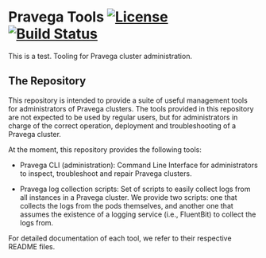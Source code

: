 # Pravega Tools [![License](https://img.shields.io/badge/License-Apache%202.0-blue.svg)](https://opensource.org/licenses/Apache-2.0) [![Build Status](https://travis-ci.org/pravega/pravega-tools.svg?branch=master)](https://travis-ci.org/pravega/pravega-tools)
This is a test.
Tooling for Pravega cluster administration.

## The Repository

This repository is intended to provide a suite of useful management tools for administrators of Pravega clusters.
The tools provided in this repository are not expected to be used by regular users, but for administrators in
charge of the correct operation, deployment and troubleshooting of a Pravega cluster.

At the moment, this repository provides the following tools:

- Pravega CLI (administration): Command Line Interface for administrators to inspect, troubleshoot and repair
Pravega clusters.

- Pravega log collection scripts: Set of scripts to easily collect logs from all instances in a Pravega cluster.
We provide two scripts: one that collects the logs from the pods themselves, and another one that assumes the
existence of a logging service (i.e., FluentBit) to collect the logs from.

For detailed documentation of each tool, we refer to their respective README files.
